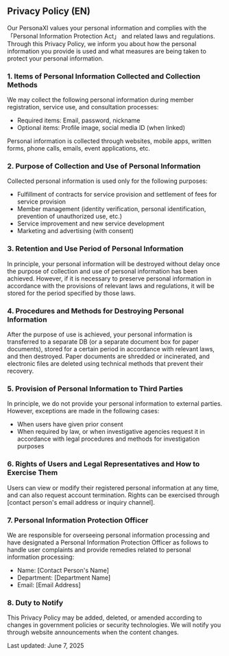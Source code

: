 ## Privacy Policy (EN)

Our PersonaXI values your personal information and complies with the 「Personal Information Protection Act」 and related laws and regulations. Through this Privacy Policy, we inform you about how the personal information you provide is used and what measures are being taken to protect your personal information.

### 1. Items of Personal Information Collected and Collection Methods

We may collect the following personal information during member registration, service use, and consultation processes:

*   Required items: Email, password, nickname
*   Optional items: Profile image, social media ID (when linked)

Personal information is collected through websites, mobile apps, written forms, phone calls, emails, event applications, etc.

### 2. Purpose of Collection and Use of Personal Information

Collected personal information is used only for the following purposes:

*   Fulfillment of contracts for service provision and settlement of fees for service provision
*   Member management (identity verification, personal identification, prevention of unauthorized use, etc.)
*   Service improvement and new service development
*   Marketing and advertising (with consent)

### 3. Retention and Use Period of Personal Information

In principle, your personal information will be destroyed without delay once the purpose of collection and use of personal information has been achieved. However, if it is necessary to preserve personal information in accordance with the provisions of relevant laws and regulations, it will be stored for the period specified by those laws.

### 4. Procedures and Methods for Destroying Personal Information

After the purpose of use is achieved, your personal information is transferred to a separate DB (or a separate document box for paper documents), stored for a certain period in accordance with relevant laws, and then destroyed. Paper documents are shredded or incinerated, and electronic files are deleted using technical methods that prevent their recovery.

### 5. Provision of Personal Information to Third Parties

In principle, we do not provide your personal information to external parties. However, exceptions are made in the following cases:

*   When users have given prior consent
*   When required by law, or when investigative agencies request it in accordance with legal procedures and methods for investigation purposes

### 6. Rights of Users and Legal Representatives and How to Exercise Them

Users can view or modify their registered personal information at any time, and can also request account termination. Rights can be exercised through [contact person's email address or inquiry channel].

### 7. Personal Information Protection Officer

We are responsible for overseeing personal information processing and have designated a Personal Information Protection Officer as follows to handle user complaints and provide remedies related to personal information processing:

*   Name: [Contact Person's Name]
*   Department: [Department Name]
*   Email: [Email Address]

### 8. Duty to Notify

This Privacy Policy may be added, deleted, or amended according to changes in government policies or security technologies. We will notify you through website announcements when the content changes.

Last updated: June 7, 2025